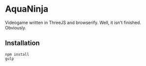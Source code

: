 # AquaNinja

Videogame written in ThreeJS and browserify. Well, it isn't finished. Obviously.

## Installation

```
npm install
gulp
```
